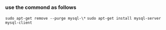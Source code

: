 ### use the commond as follows
`sudo apt-get remove --purge mysql-\*`
`sudo apt-get install mysql-server mysql-client`
